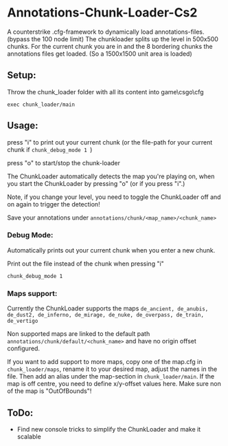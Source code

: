 # Annotations-Chunk-Loader-Cs2
A counterstrike .cfg-framework to dynamically load annotations-files. (bypass the 100 node limit)
The chunkloader splits up the level in 500x500 chunks. For the current chunk you are in and the 8 bordering chunks the annotations files get loaded. (So a 1500x1500 unit area is loaded)

## Setup:
Throw the chunk_loader folder with all its content into game\csgo\cfg

```exec chunk_loader/main```

## Usage:

press "i" to print out your current chunk (or the file-path for your current chunk if ```chunk_debug_mode 1 ```)

press "o" to start/stop the chunk-loader

The ChunkLoader automatically detects the map you're playing on, when you start the ChunkLoader by pressing "o" (or if you press "i".)

Note, if you change your level, you need to toggle the ChunkLoader off and on again to trigger the detection!

Save your annotations under ```annotations/chunk/<map_name>/<chunk_name>```


### Debug Mode: 
Automatically prints out your current chunk when you enter a new chunk.

Print out the file instead of the chunk when pressing "i"

```chunk_debug_mode 1 ```

### Maps support:

Currently the ChunkLoader supports the maps ```de_ancient, de_anubis, de_dust2, de_inferno, de_mirage, de_nuke, de_overpass, de_train, de_vertigo```

Non supported maps are linked to the default path  ```annotations/chunk/default/<chunk_name>``` and have no origin offset configured.

If you want to add support to more maps, copy one of the map.cfg in ```chunk_loader/maps```, rename it to your desired map, adjust the names in the file. 
Then add an alias under the map-section in ```chunk_loader/main```. If the map is off centre, you need to define x/y-offset values here. 
Make sure non of the map is "OutOfBounds"!


## ToDo:
- Find new console tricks to simplify the ChunkLoader and make it scalable
